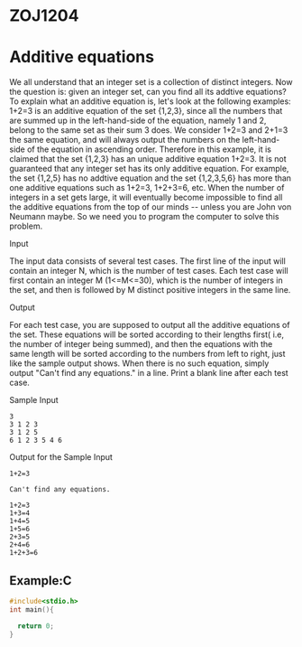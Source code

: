 # ZOJ1204

# Additive equations
We all understand that an integer set is a collection of distinct integers. Now the question is: given an integer set, can you find all its addtive equations? To explain what an additive equation is, let's look at the following examples:
    1+2=3 is an additive equation of the set {1,2,3}, since all the numbers that are summed up in the left-hand-side of the equation, namely 1 and 2, belong to the same set as their sum 3 does. We consider 1+2=3 and 2+1=3 the same equation, and will always output the numbers on the left-hand-side of the equation in ascending order. Therefore in this example, it is claimed that the set {1,2,3} has an unique additive equation 1+2=3.
    It is not guaranteed that any integer set has its only additive equation. For example, the set {1,2,5} has no addtive equation and the set {1,2,3,5,6} has more than one additive equations such as 1+2=3, 1+2+3=6, etc. When the number of integers in a set gets large, it will eventually become impossible to find all the additive equations from the top of our minds -- unless you are John von Neumann maybe. So we need you to program the computer to solve this problem.

Input

The input data consists of several test cases.
The first line of the input will contain an integer N, which is the number of test cases.
Each test case will first contain an integer M (1<=M<=30), which is the number of integers in the set, and then is followed by M distinct positive integers in the same line.

Output

For each test case, you are supposed to output all the additive equations of the set. These equations will be sorted according to their lengths first( i.e, the number of integer being summed), and then the equations with the same length will be sorted according to the numbers from left to right, just like the sample output shows. When there is no such equation, simply output "Can't find any equations." in a line. Print a blank line after each test case.

Sample Input

    3
    3 1 2 3
    3 1 2 5
    6 1 2 3 5 4 6

Output for the Sample Input

    1+2=3

    Can't find any equations.

    1+2=3
    1+3=4
    1+4=5
    1+5=6
    2+3=5
    2+4=6
    1+2+3=6

## Example:C
```C {.line-numbers}
#include<stdio.h>
int main(){

  return 0;
}
```